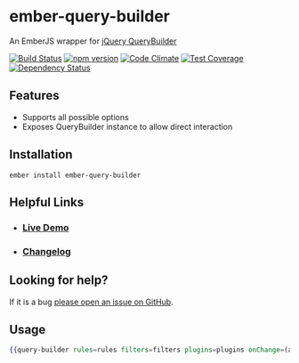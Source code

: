 # ember-query-builder

An EmberJS wrapper for [jQuery QueryBuilder](https://github.com/mistic100/jQuery-QueryBuilder)

[![Build Status](https://travis-ci.org/offirgolan/ember-query-builder.svg)](https://travis-ci.org/offirgolan/ember-query-builder)
[![npm version](https://badge.fury.io/js/ember-query-builder.svg)](http://badge.fury.io/js/ember-query-builder)
[![Code Climate](https://codeclimate.com/github/offirgolan/ember-query-builder/badges/gpa.svg)](https://codeclimate.com/github/offirgolan/ember-query-builder)
[![Test Coverage](https://codeclimate.com/github/offirgolan/ember-query-builder/badges/coverage.svg)](https://codeclimate.com/github/offirgolan/ember-query-builder/coverage)
[![Dependency Status](https://david-dm.org/offirgolan/ember-query-builder.svg)](https://david-dm.org/offirgolan/ember-query-builder)

## Features

- Supports all possible options
- Exposes QueryBuilder instance to allow direct interaction

## Installation

```
ember install ember-query-builder
```

## Helpful Links

- ### [Live Demo](http://offirgolan/.github.io/ember-query-builder)

- ### [Changelog](CHANGELOG.md)

## Looking for help?
If it is a bug [please open an issue on GitHub](http://github.com/offirgolan/ember-query-builder/issues).

## Usage

```hbs
{{query-builder rules=rules filters=filters plugins=plugins onChange=(action (mut queryBuilder))}}
```
